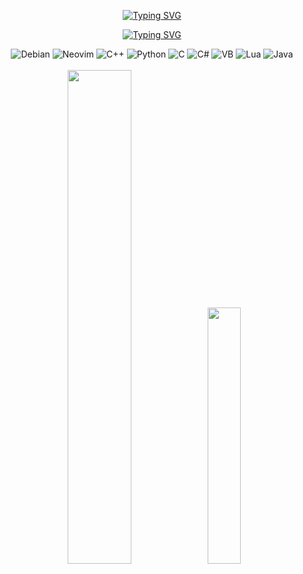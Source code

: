 <div align="center"> 

[![Typing SVG](https://readme-typing-svg.demolab.com?font=Fira+Code&weight=500&duration=1000&pause=400&color=FFFFFF&center=true&multiline=true&width=570&height=100&lines=Deniz+Isikli;Technical+University+of+Denmark;Bachelor+of+Engineering+in+Software+Technology)](https://git.io/typing-svg)

[![Typing SVG](https://readme-typing-svg.demolab.com?font=Fira+Code&weight=500&duration=1000&pause=9999999&color=FFFFFF&center=true&multiline=true&width=250&height=40&lines=Portfolio)](https://denizisikli.netlify.app)

</div>

<div align="center">
     <img src="https://img.shields.io/badge/Debian-A81D33?style=for-the-badge&logo=debian&logoColor=white" alt="Debian">
     <img src="https://img.shields.io/badge/Neovim-57A143?style=for-the-badge&logo=neovim&logoColor=white" alt="Neovim">
     <img src="https://img.shields.io/badge/c++-%2300599C.svg?style=for-the-badge&logo=c%2B%2B&logoColor=white" alt="C++">
     <img src="https://img.shields.io/badge/python-3670A0?style=for-the-badge&logo=python&logoColor=ffdd54" alt="Python">
     <img src="https://img.shields.io/badge/c-%2300599C.svg?style=for-the-badge&logo=c&logoColor=white" alt="C">
     <img src="https://img.shields.io/badge/c%23-%23239120.svg?style=for-the-badge&logo=csharp&logoColor=white" alt="C#">
     <img src="https://img.shields.io/badge/vb-%235C2D91.svg?style=for-the-badge&logo=visualstudio&logoColor=white" alt="VB">
     <img src="https://img.shields.io/badge/lua-%232C2D72.svg?style=for-the-badge&logo=lua&logoColor=white" alt="Lua">
     <img src="https://img.shields.io/badge/java-%23ED8B00.svg?style=for-the-badge&logo=openjdk&logoColor=white" alt="Java"><br/><br/>
     <img width="45%" height="auto" src="https://github-readme-streak-stats.herokuapp.com/?user=DenizIsikli&theme=gruvbox&hide_border=false">
     <img width="32.4%" height="auto" src="https://github-readme-stats.vercel.app/api/top-langs/?username=DenizIsikli&theme=gruvbox&hide_border=false&include_all_commits=true&count_private=true&layout=compact&hide=tex,html,css">
</div>

